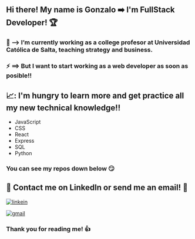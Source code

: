 ## Hi there! My name is Gonzalo ➡️ I'm FullStack Developer! 🏆
 
### :book: --> I’m currently working as a college profesor at Universidad Católica de Salta, teaching strategy and business.

### :zap: ==> But I want to start working as a web developer as soon as posible!! 
## 📈: I'm hungry to learn more and get practice all my new technical knowledge!!
 - JavaScript 
 - CSS 
 - React 
 - Express 
 - SQL
 - Python

### You can see my repos down below 😏 

## 📧 Contact me on LinkedIn or send me an email! 📧

[![linkein](https://img.shields.io/badge/-LinkedIn-blue?style=flat-square&logo=Linkedin&logoColor=white&link=https:/www.linkedin.com/in/gonzalorumi/)](https://www.linkedin.com/in/gonzalorumi/)&nbsp; &nbsp; 

[![gmail](https://img.shields.io/badge/-Gmail-c14438?style=flat-square&logo=Gmail&logoColor=white&link=mailto:luiz7401@gmail.com)](mailto:rumigonzalo@gmail.com)&nbsp;

### Thank you for reading me! 👍 
